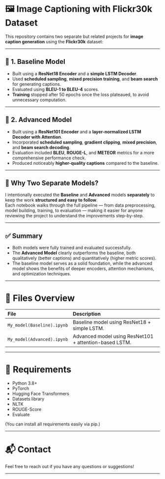 # 🖼️ Image Captioning with Flickr30k Dataset

This repository contains two separate but related projects for **image caption generation** using the **Flickr30k** dataset:

---

## 📄 1. Baseline Model

- Built using a **ResNet18 Encoder** and a **simple LSTM Decoder**.
- Used **scheduled sampling**, **mixed precision training**, and **beam search** for generating captions.
- Evaluated using **BLEU-1 to BLEU-4** scores.
- **Training** stopped after 50 epochs once the loss plateaued, to avoid unnecessary computation.

---

## 🚀 2. Advanced Model

- Built using a **ResNet101 Encoder** and a **layer-normalized LSTM Decoder with Attention**.
- Incorporated **scheduled sampling**, **gradient clipping**, **mixed precision**, and **beam search decoding**.
- Evaluation included **BLEU**, **ROUGE-L**, and **METEOR** metrics for a more comprehensive performance check.
- Produced noticeably **higher-quality captions** compared to the baseline.

---

## 🧠 Why Two Separate Models?

I intentionally executed the **Baseline** and **Advanced** models **separately** to keep the work **structured and easy to follow**.  
Each notebook walks through the full pipeline — from data preprocessing, model building, training, to evaluation — making it easier for anyone reviewing the project to understand the improvements step-by-step.

---

## ✅ Summary

- Both models were fully trained and evaluated successfully.
- The **Advanced Model** clearly outperforms the baseline, both qualitatively (better captions) and quantitatively (higher metric scores).
- The baseline model serves as a solid foundation, while the advanced model shows the benefits of deeper encoders, attention mechanisms, and optimization techniques.

---

# 📂 Files Overview

| File | Description |
|:----|:-------------|
| `My_model(Baseline).ipynb` | Baseline model using ResNet18 + simple LSTM. |
| `My_model(Advanced).ipynb` | Advanced model using ResNet101 + attention-based LSTM. |

---

# 📌 Requirements

- Python 3.8+
- PyTorch
- Hugging Face Transformers
- Datasets library
- NLTK
- ROUGE-Score
- Evaluate

(You can install all requirements easily via pip.)

---

# 📬 Contact

Feel free to reach out if you have any questions or suggestions!

---
